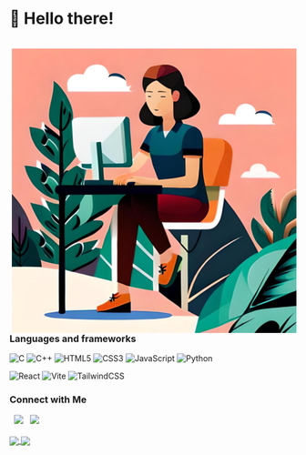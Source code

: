 # 👋 Hello there!
<br>
<img align="right" alt="GIF" src="https://raw.githubusercontent.com/Alaire1/Alaire1/main/cfb081a4-7882-40dd-8176-521924ffac53.jpeg" width="500"/>

### Languages and frameworks
![C](https://img.shields.io/badge/c-%2300599C.svg?style=for-the-badge&logo=c&logoColor=white)
![C++](https://img.shields.io/badge/c++-%2300599C.svg?style=for-the-badge&logo=c%2B%2B&logoColor=white)
![HTML5](https://img.shields.io/badge/html5-%23E34F26.svg?style=for-the-badge&logo=html5&logoColor=white)
![CSS3](https://img.shields.io/badge/css3-%231572B6.svg?style=for-the-badge&logo=css3&logoColor=white)
![JavaScript](https://img.shields.io/badge/javascript-%23323330.svg?style=for-the-badge&logo=javascript&logoColor=%23F7DF1E)
![Python](https://img.shields.io/badge/python-3670A0?style=for-the-badge&logo=python&logoColor=ffdd54)

![React](https://img.shields.io/badge/react-%2320232a.svg?style=for-the-badge&logo=react&logoColor=%2361DAFB)
![Vite](https://img.shields.io/badge/vite-%23646CFF.svg?style=for-the-badge&logo=vite&logoColor=white)
![TailwindCSS](https://img.shields.io/badge/tailwindcss-%2338B2AC.svg?style=for-the-badge&logo=tailwind-css&logoColor=white)
<h3> Connect with Me </h3>
<p align="left"> 
&nbsp; <a href="https://www.instagram.com/alaire.art/" target="_blank" rel="noopener noreferrer"><img src="https://img.icons8.com/plasticine/100/000000/instagram-new.png" width="50" /></a>  
&nbsp; <a href="mailto:anita.33672@gmail.com" target="_blank" rel="noopener noreferrer"><img src="https://img.icons8.com/plasticine/100/000000/gmail.png"  width="50" /></a><br>
<br>
  <a href="https://github.com/Alaire1/Alaire1">
  <img align="center" src="https://github-readme-stats.vercel.app/api?username=Alaire1&show_icons=true&repo=Alaire1&theme=aura_dark&rank_icon=github" />
</a>
<a href="https://github.com/Alaire1/Alaire1">
  <img align="center" src="https://github-readme-stats.vercel.app/api/top-langs/?username=Alaire1&show_icons=true&theme=aura_dark&hide=Objective-C&langs_count=8" />
</a>

<br>
<br>





